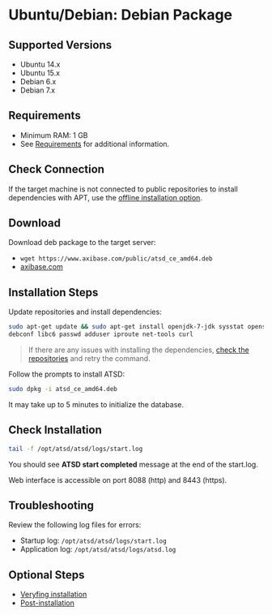 # Ubuntu/Debian: Debian Package

## Supported Versions

- Ubuntu 14.x
- Ubuntu 15.x
- Debian 6.x
- Debian 7.x

## Requirements

- Minimum RAM: 1 GB 
- See [Requirements](../administration/requirements.md "ATSD Requirements") for additional information.

## Check Connection

If the target machine is not connected to public repositories to install dependencies with APT, 
use the [offline installation
option](ubuntu-debian-offline.md).

## Download

Download deb package to the target server:

* `wget https://www.axibase.com/public/atsd_ce_amd64.deb`
* [axibase.com](https://axibase.com/public/atsd_ce_deb_latest.htm)

## Installation Steps

Update repositories and install dependencies:

```sh
sudo apt-get update && sudo apt-get install openjdk-7-jdk sysstat openssh-server cron \
debconf libc6 passwd adduser iproute net-tools curl
```

> If there are any issues with installing the dependencies, [check the repositories](modifying-ubuntu-debian-repositories.md "Modifying Repositories") and retry the command.

Follow the prompts to install ATSD:

```sh
sudo dpkg -i atsd_ce_amd64.deb
```

It may take up to 5 minutes to initialize the database.

## Check Installation

```sh
tail -f /opt/atsd/atsd/logs/start.log                                   
```

You should see **ATSD start completed** message at the end of the start.log.

Web interface is accessible on port 8088 (http) and 8443 (https).

## Troubleshooting

Review the following log files for errors:

* Startup log: `/opt/atsd/atsd/logs/start.log`
* Application log: `/opt/atsd/atsd/logs/atsd.log`

## Optional Steps

- [Veryfing installation](veryfing-installation.md)
- [Post-installation](post-installation.md)
